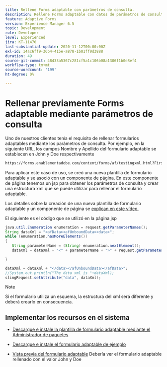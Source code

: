 ```yaml
---
title: Rellene Forms adaptable con parámetros de consulta.
description: Rellene Forms adaptable con datos de parámetros de consulta.
feature: Adaptive Forms
version: Experience Manager 6.5
topic: Development
role: Developer
level: Experienced
jira: KT-11470
last-substantial-update: 2020-11-12T00:00:00Z
exl-id: 14ac6ff9-36b4-415e-a878-1b01ff9d3888
duration: 49
source-git-commit: 48433a5367c281cf5a1c106b08a1306f1b0e8ef4
workflow-type: tm+mt
source-wordcount: '199'
ht-degree: 0%

---
```


# Rellenar previamente Forms adaptable mediante parámetros de consulta

Uno de nuestros clientes tenía el requisito de rellenar formularios adaptables mediante los parámetros de consulta. Por ejemplo, en la siguiente URL, los campos Nombre y Apellido del formulario adaptable se establecen en John y Doe respectivamente

```html
https://forms.enablementadobe.com/content/forms/af/testingxml.html?FirstName=John&LastName=Doe
```

Para aplicar este caso de uso, se creó una nueva plantilla de formulario adaptable y se asoció con un componente de página. En este componente de página tenemos un jsp para obtener los parámetros de consulta y crear una estructura xml que se puede utilizar para rellenar el formulario adaptable.

Los detalles sobre la creación de una nueva plantilla de formulario adaptable y un componente de página se [explican en este vídeo.](https://experienceleague.adobe.com/docs/experience-manager-learn/forms/storing-and-retrieving-form-data/part5.html?lang=es)

El siguiente es el código que se utilizó en la página jsp

```java
java.util.Enumeration enumeration = request.getParameterNames();
String dataXml = "<afData><afUnboundData><data>";
while (enumeration.hasMoreElements())
{
   String parameterName = (String) enumeration.nextElement();
   dataXml = dataXml + "<" + parameterName + ">" + request.getParameter(parameterName) + "</" + parameterName + ">";

}

dataXml = dataXml + "</data></afUnboundData></afData>";
//System.out.println("The data xml is "+dataXml);
slingRequest.setAttribute("data", dataXml);
```

>[!NOTE]
>
>Si el formulario utiliza un esquema, la estructura del xml será diferente y deberá crearlo en consecuencia.


## Implementar los recursos en el sistema

* [Descargue e instale la plantilla de formulario adaptable mediante el Administrador de paquetes](assets/populate-with-xml.zip)
* [Descargue e instale el formulario adaptable de ejemplo](assets/populate-af-with-query-paramters-form.zip)

* [Vista previa del formulario adaptable](http://localhost:4502/content/dam/formsanddocuments/testingxml/jcr:content?wcmmode=disabled&amp;FirstName=John&amp;LastName=Doe)
Debería ver el formulario adaptable rellenado con el valor John y Doe

